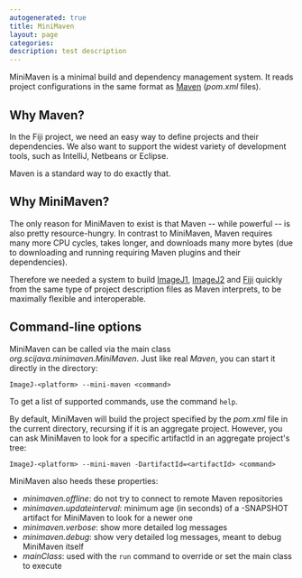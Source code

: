 ```yaml
---
autogenerated: true
title: MiniMaven
layout: page
categories: 
description: test description
---
```


MiniMaven is a minimal build and dependency management system. It reads project configurations in the same format as [Maven](Maven) (*pom.xml* files).

Why Maven?
----------

In the Fiji project, we need an easy way to define projects and their dependencies. We also want to support the widest variety of development tools, such as IntelliJ, Netbeans or Eclipse.

Maven is a standard way to do exactly that.

Why MiniMaven?
--------------

The only reason for MiniMaven to exist is that Maven -- while powerful -- is also pretty resource-hungry. In contrast to MiniMaven, Maven requires many more CPU cycles, takes longer, and downloads many more bytes (due to downloading and running requiring Maven plugins and their dependencies).

Therefore we needed a system to build [ImageJ1](ImageJ1), [ImageJ2](ImageJ2) and [Fiji](Fiji) quickly from the same type of project description files as Maven interprets, to be maximally flexible and interoperable.

Command-line options
--------------------

MiniMaven can be called via the main class *org.scijava.minimaven.MiniMaven*. Just like real *Maven*, you can start it directly in the directory:

    ImageJ-<platform> --mini-maven <command>

To get a list of supported commands, use the command `help`.

By default, MiniMaven will build the project specified by the *pom.xml* file in the current directory, recursing if it is an aggregate project. However, you can ask MiniMaven to look for a specific artifactId in an aggregate project's tree:

    ImageJ-<platform> --mini-maven -DartifactId=<artifactId> <command>

MiniMaven also heeds these properties:

-   *minimaven.offline*: do not try to connect to remote Maven repositories
-   *minimaven.updateinterval*: minimum age (in seconds) of a -SNAPSHOT artifact for MiniMaven to look for a newer one
-   *minimaven.verbose*: show more detailed log messages
-   *minimaven.debug*: show very detailed log messages, meant to debug MiniMaven itself
-   *mainClass*: used with the `run` command to override or set the main class to execute
